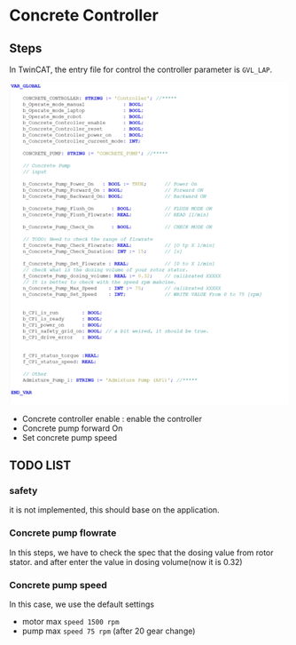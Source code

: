 # Concrete Controller
## Steps
In TwinCAT, the entry file for control the controller parameter is `GVL_LAP`.

![alt text](../../docs/image/plc_var_control.png)

- Concrete controller enable : enable the controller
- Concrete pump forward On
- Set concrete pump speed

## TODO LIST
### safety
it is not implemented, this should base on the application.

### Concrete pump flowrate
In this steps, we have to check the spec that the dosing value from rotor stator.
and after enter the value in dosing volume(now it is 0.32)

### Concrete pump speed
In this case, we use the default settings
- motor max `speed 1500 rpm`
- pump max `speed 75 rpm` (after 20 gear change)
